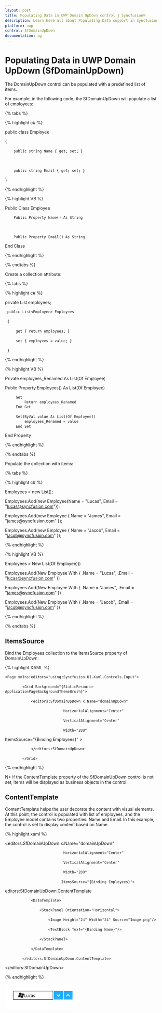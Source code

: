 ```yaml
---
layout: post
title: Populating Data in UWP Domain UpDown control | Syncfusion®
description: Learn here all about Populating Data support in Syncfusion® UWP Domain UpDown (SfDomainUpDown) control and more.
platform: uwp
control: SfDomainUpDown
documentation: ug
---
```


# Populating Data in UWP Domain UpDown (SfDomainUpDown)

The DomainUpDown control can be populated with a predefined list of items. 

For example, in the following code, the SfDomainUpDown will populate a list of employees:

{% tabs %}

{% highlight c# %}

public class Employee

    {

        public string Name { get; set; }



        public string Email { get; set; }

    }

{% endhighlight %}

{% highlight VB %}

Public Class Employee


		Public Property Name() As String



		Public Property Email() As String

End Class

{% endhighlight %}

{% endtabs %}

Create a collection attribute:

{% tabs %}

{% highlight c# %}

private List<Employee> employees;



     public List<Employee> Employees

     {

         get { return employees; }

         set { employees = value; }

     }

{% endhighlight %}

{% highlight VB %}

Private employees_Renamed As List(Of Employee)

Public Property Employees() As List(Of Employee)


		 Get
			 Return employees_Renamed
		 End Get

		 Set(ByVal value As List(Of Employee))
			 employees_Renamed = value
		 End Set

End Property

{% endhighlight %}

{% endtabs %}

Populate the collection with items:

{% tabs %}

{% highlight c# %}

Employees = new List<Employee>();

Employees.Add(new Employee{Name = "Lucas", Email = "lucas@syncfusion.com"});

Employees.Add(new Employee { Name = "James", Email = "james@syncfusion.com" });

Employees.Add(new Employee { Name = "Jacob", Email = "jacob@syncfusion.com" });

{% endhighlight %}

{% highlight VB %}

Employees = New List(Of Employee)()

Employees.Add(New Employee With {
	.Name = "Lucas",
	.Email = "lucas@syncfusion.com"
})

Employees.Add(New Employee With {
	.Name = "James",
	.Email = "james@syncfusion.com"
})

Employees.Add(New Employee With {
	.Name = "Jacob",
	.Email = "jacob@syncfusion.com"
})

{% endhighlight %}

{% endtabs %}

## ItemsSource

Bind the Employees collection to the ItemsSource property of DomainUpDown:

{% highlight XAML %}


    <Page xmlns:editors="using:Syncfusion.UI.Xaml.Controls.Input">

            <Grid Background="{StaticResource ApplicationPageBackgroundThemeBrush}">

                <editors:SfDomainUpDown x:Name="domainUpDown"

                               HorizontalAlignment="Center"

                               VerticalAlignment="Center"

                               Width="200"

ItemsSource="{Binding Employees}" >

                </editors:SfDomainUpDown>

            </Grid>

   </Page>
{% endhighlight %}

N>  If the ContentTemplate property of the SfDomainUpDown control is not set, Items will be displayed as business objects in the control.



## ContentTemplate

ContentTemplate helps the user decorate the content with visual elements. At this point, the control is populated with list of employees, and the Employee model contains two properties: Name and Email. In this example, the control is set to display content based on Name.

{% highlight xaml %}

<editors:SfDomainUpDown x:Name="domainUpDown"

                               HorizontalAlignment="Center"

                               VerticalAlignment="Center"

                               Width="200"

                              ItemsSource="{Binding Employees}">

<editors:SfDomainUpDown.ContentTemplate>

                <DataTemplate>

                    <StackPanel Orientation="Horizontal">

                        <Image Height="24" Width="24" Source="Image.png"/>

                        <TextBlock Text="{Binding Name}"/>

                    </StackPanel>

                </DataTemplate>

            </editors:SfDomainUpDown.ContentTemplate>

</editors:SfDomainUpDown>

{% endhighlight %}


![Features_img2](Features_images/Features_img2.png)
